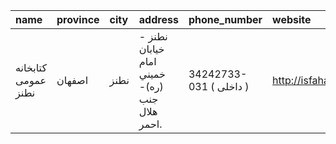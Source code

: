 | name                | province   | city   | address                                       | phone_number            | website             |
|:--------------------|:-----------|:-------|:----------------------------------------------|:------------------------|:--------------------|
| كتابخانه عمومی نطنز | اصفهان     | نطنز   | نطنز - خيابان امام خميني (ره)- جنب هلال احمر. | 34242733-031 ( داخلی  ) | http://isfahanpl.ir |